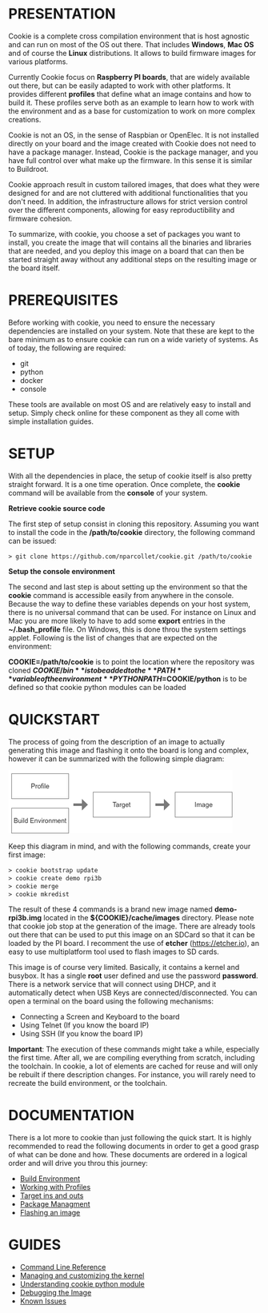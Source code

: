 # PRESENTATION

Cookie is a complete cross compilation environment that is host agnostic and can run on most of the
OS out there. That includes **Windows**, **Mac OS** and of course the **Linux** distributions. It allows
to build firmware images for various platforms.

Currently Cookie focus on **Raspberry PI boards**, that are widely available out there, but can be easily
adapted to work with other platforms. It provides different **profiles** that define what an image contains
and how to build it. These profiles serve both as an example to learn how to work with the environment
and as a base for customization to work on more complex creations.

Cookie is not an OS, in the sense of Raspbian or OpenElec. It is not installed directly on your board and
the image created with Cookie does not need to have a package manager. Instead, Cookie is the package
manager, and you have full control over what make up the firmware. In this sense it is similar to Buildroot.

Cookie approach result in custom tailored images, that does what they were designed for and are not
cluttered with additional functionalities that you don't need. In addition, the infrastructure allows for
strict version control over the different components, allowing for easy reproductibility and firmware
cohesion.

To summarize, with cookie, you choose a set of packages you want to install, you create the image that will
contains all the binaries and libraries that are needed, and you deploy this image on a board that can then
be started straight away without any additional steps on the resulting image or the board itself.

# PREREQUISITES

Before working with cookie, you need to ensure the necessary dependencies are installed on your
system. Note that these are kept to the bare minimum as to ensure cookie can run on a wide variety
of systems. As of today, the following are required:

- git
- python
- docker
- console

These tools are available on most OS and are relatively easy to install and setup. Simply check
online for these component as they all come with simple installation guides.

# SETUP

With all the dependencies in place, the setup of cookie itself is also pretty straight forward. It 
is a one time operation. Once complete, the **cookie** command will be available from the **console**
of your system.

**Retrieve cookie source code**

The first step of setup consist in cloning this repository. Assuming you want to install the code in
the **/path/to/cookie** directory, the following command can be issued:

	> git clone https://github.com/nparcollet/cookie.git /path/to/cookie

**Setup the console environment**

The second and last step is about setting up the environment so that the **cookie** command is
accessible easily from anywhere in the console. Because the way to define these variables depends on
your host system, there is no universal command that can be used. For instance on Linux and Mac you
are more likely to have to add some **export** entries in the **~/.bash_profile** file. On Windows,
this is done throu the system settings applet. Following is the list of changes that are expected on
the environment:

**COOKIE=/path/to/cookie** is to point the location where the repository was cloned
**${COOKIE}/bin** is to be added to the **PATH** variable of the environment
**PYTHONPATH=$COOKIE/python** is to be defined so that cookie python modules can be loaded

# QUICKSTART

The process of going from the description of an image to actually generating this image and flashing
it onto the board is long and complex, however it can be summarized with the following simple diagram:


![Overview](documentation/overview.png)

Keep this diagram in mind, and with the following commands, create your first image:

	> cookie bootstrap update
	> cookie create demo rpi3b
	> cookie merge
	> cookie mkredist

The result of these 4 commands is a brand new image named **demo-rpi3b.img** located in the
**${COOKIE}/cache/images** directory. Please note that cookie job stop at the generation of the
image. There are already tools out there that can be used to put this image on an SDCard so that
it can be loaded by the PI board. I recomment the use of **etcher** (https://etcher.io), an easy to
use multiplatform tool used to flash images to SD cards.

This image is of course very limited. Basically, it contains a kernel and busybox. It has a single
**root** user defined and use the password **password**. There is a network service that will
connect using DHCP, and it automatically detect when USB Keys are connected/disconnected. You can
open a terminal on the board using the following mechanisms:

- Connecting a Screen and Keyboard to the board
- Using Telnet (If you know the board IP)
- Using SSH (If you know the board IP)

**Important**: The execution of these commands might take a while, especially the first time. After
all, we are compiling everything from scratch, including the toolchain. In cookie, a lot of elements
are cached for reuse and will only be rebuilt if there description changes. For instance, you will
rarely need to recreate the build environment, or the toolchain.

# DOCUMENTATION

There is a lot more to cookie than just following the quick start. It is highly recommended to read
the following documents in order to get a good grasp of what can be done and how. These documents
are ordered in a logical order and will drive you throu this journey:

- [Build Environment](documentation/BOOTSTRAP.md)
- [Working with Profiles](documentation/PROFILES.md)
- [Target ins and outs](documentation/TARGETS.md)
- [Package Managment](documentation/PACKAGES.md)
- [Flashing an image](documentation/FLASHING.md)

# GUIDES

- [Command Line Reference](documentation/CMDLINE.md)
- [Managing and customizing the kernel](documentation/KERNEL.md)
- [Understanding cookie python module](documentation/PYTHON.md)
- [Debugging the Image](documentation/DEBUG.md)
- [Known Issues](documentation/TROUBLESHOOTING.md)


